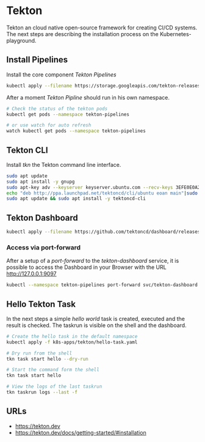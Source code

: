 # Tekton

Tekton an cloud native open-source framework for creating CI/CD systems. The next steps
are describing the installation process on the Kubernetes-playground.

## Install Pipelines

Install the core component *Tekton Pipelines*

``` bash
kubectl apply --filename https://storage.googleapis.com/tekton-releases/pipeline/latest/release.yaml
```

After a moment *Tekton Pipline* should run in his own namespace.

``` bash
# Check the status of the tekton pods
kubectl get pods --namespace tekton-pipelines

# or use watch for auto refresh
watch kubectl get pods --namespace tekton-pipelines
```

## Tekton CLI

Install *tkn* the Tekton command line interface.

``` bash
sudo apt update
sudo apt install -y gnupg
sudo apt-key adv --keyserver keyserver.ubuntu.com --recv-keys 3EFE0E0A2F2F60AA
echo "deb http://ppa.launchpad.net/tektoncd/cli/ubuntu eoan main"|sudo tee /etc/apt/sources.list.d/tektoncd-ubuntu-cli.list
sudo apt update && sudo apt install -y tektoncd-cli
```

## Tekton Dashboard

``` bash
kubectl apply --filename https://github.com/tektoncd/dashboard/releases/latest/download/tekton-dashboard-release.yaml
```

### Access via port-forward

After a setup of a *port-forward* to the *tekton-dashboard* service, it is possible to
access the Dashboard in your Browser with the URL <http://127.0.0.1:9097>

``` bash
kubectl --namespace tekton-pipelines port-forward svc/tekton-dashboard 9097:9097
```

## Hello Tekton Task

In the next steps a simple *hello world* task is created, executed and the
result is checked. The taskrun is visible on the shell and the dashboard.

``` bash
# Create the hello task in the default namespace
kubectl apply -f k8s-apps/tekton/hello-task.yaml

# Dry run from the shell
tkn task start hello --dry-run

# Start the command form the shell
tkn task start hello

# View the logs of the last taskrun
tkn taskrun logs --last -f
```

## URLs

- <https://tekton.dev>
- <https://tekton.dev/docs/getting-started/#installation>
